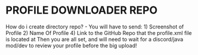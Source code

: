# PROFILE DOWNLOADER REPO

How do i create directory repo?
	- You will have to send:
		1) Screenshot of Profile
		2) Name Of Profile
		4) Link to the GitHub Repo that the profile.xml file is located at
	Then you are all set, and will need to wait for a discord/java mod/dev to review your profile before the big upload!